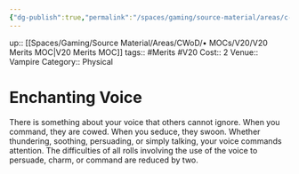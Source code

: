 ```yaml
---
{"dg-publish":true,"permalink":"/spaces/gaming/source-material/areas/c-wo-d/genre/vampire/v20/merits-and-flaws/enchanting-voice/","dgHomeLink":true,"dgPassFrontmatter":true}
---
```


up:: [[Spaces/Gaming/Source Material/Areas/CWoD/• MOCs/V20/V20 Merits MOC|V20 Merits MOC]]
tags:: #Merits #V20 
Cost:: 2
Venue:: Vampire
Category:: Physical
# Enchanting Voice
There is something about your voice that others
cannot ignore. When you command, they are cowed.
When you seduce, they swoon. Whether thundering,
soothing, persuading, or simply talking, your voice commands
attention. The difficulties of all rolls involving
the use of the voice to persuade, charm, or command
are reduced by two.
